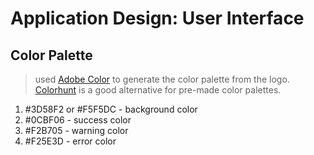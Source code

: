 # Application Design: User Interface

## Color Palette

> used [Adobe Color](https://color.adobe.com/) to generate the color palette from the logo. [Colorhunt](https://colorhunt.co/) is a good alternative for pre-made color palettes.

1. #3D58F2 or #F5F5DC - background color
2. #0CBF06 - success color
3. #F2B705 - warning color
4. #F25E3D - error color
